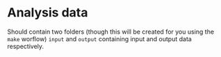 # Analysis data

Should contain two folders (though this will be created for you using the `make` worflow) `input` and `output` containing input and output data respectively.
